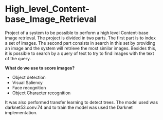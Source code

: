 # High_level_Content-base_Image_Retrieval
Project of a system to be possible to perform a high level Content-base image retrieval. The project is divided in two parts. The first part is to index a set of images. The second part consists in search in this set by providing an image and the system will retrieve the most similar images. Besides this, it is possible to search by a query of text to try to find images with the text of the query. 

**What do we use to score images?**
- Object detection
- Visual Saliency
- Face recognition
- Object Character recognition

It was also performed transfer learning to detect trees. The model used was darknet53.conv.74 and to train the model was used the Darknet implementation. 
